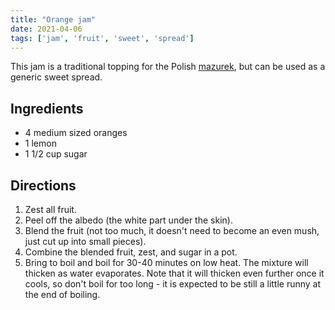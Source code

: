 ```yaml
---
title: "Orange jam"
date: 2021-04-06
tags: ['jam', 'fruit', 'sweet', 'spread']
---
```


This jam is a traditional topping for the Polish [mazurek](/recipes/mazurek), but
can be used as a generic sweet spread.

## Ingredients

- 4 medium sized oranges
- 1 lemon
- 1 1/2 cup sugar

## Directions

1. Zest all fruit.
2. Peel off the albedo (the white part under the skin).
3. Blend the fruit (not too much, it doesn't need to become an even mush, just cut up into small pieces).
4. Combine the blended fruit, zest, and sugar in a pot.
5. Bring to boil and boil for 30-40 minutes on low heat. The mixture will thicken as water evaporates. Note that it will thicken even further once it cools, so don't boil for too long - it is expected to be still a little runny at the end of boiling.
